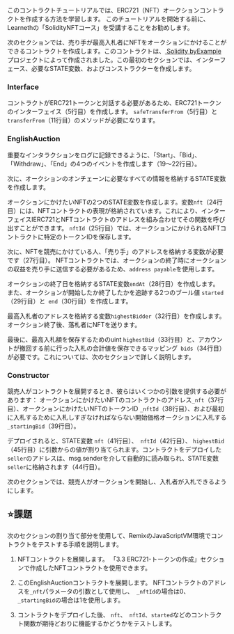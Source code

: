 このコントラクトチュートリアルでは、ERC721（NFT）オークションコントラクトを作成する方法を学習します。
このチュートリアルを開始する前に、Learnethの「SolidityNFTコース」を受講することをお勧めします。

次のセクションでは、売り手が最高入札者にNFTをオークションにかけることができるコントラクトを作成します。このコントラクトは、<a href="https://solidity-by-example.org/app/english-auction/" target="_blank"> Solidity byExample</a>プロジェクトによって作成されました。この最初のセクションでは、インターフェース、必要なSTATE変数、およびコンストラクターを作成します。

### Interface
コントラクトがERC721トークンと対話する必要があるため、ERC721トークンのインターフェイス（5行目）を作成します。 `safeTransferFrom`（5行目）と` transferFrom`（11行目）のメソッドが必要になります。

### EnglishAuction
重要なインタラクションをログに記録できるように、「Start」、「Bid」、「Withdraw」、「End」の4つのイベントを作成します（19〜22行目）。

次に、オークションのオンチェーンに必要なすべての情報を格納するSTATE変数を作成します。

オークションにかけたいNFTの2つのSTATE変数を作成します。変数`nft`（24行目）には、NFTコントラクトの表現が格納されています。これにより、インターフェイスIERC721とNFTコントラクトのアドレスを組み合わせてその関数を呼び出すことができます。
`nftId`（25行目）では、オークションにかけられるNFTコントラクトに特定のトークンIDを保存します。

次に、NFTを競売にかけている人、「売り手」のアドレスを格納する変数が必要です（27行目）。
NFTコントラクトでは、オークションの終了時にオークションの収益を売り手に送信する必要があるため、`address payable`を使用します。

オークションの終了日を格納するSTATE変数`endAt`（28行目）を作成します。
また、オークションが開始したか終了したかを追跡する2つのブール値 `started`（29行目）と` end`（30行目）を作成します。

最高入札者のアドレスを格納する変数`highestBidder`（32行目）を作成します。オークション終了後、落札者にNFTを送ります。

最後に、最高入札額を保存するためのuint `highestBid`（33行目）と、アカウントが撤回する前に行った入札の合計値を保存できるマッピング` bids`（34行目）が必要です。これについては、次のセクションで詳しく説明します。

### Constructor
競売人がコントラクトを展開するとき、彼らはいくつかの引数を提供する必要があります：
オークションにかけたいNFTのコントラクトのアドレス`_nft`（37行目）、オークションにかけたいNFTのトークンID `_nftId`（38行目）、および最初に入札するために入札しすぎなければならない開始価格オークションに入札する`_startingBid`（39行目）。

デプロイされると、STATE変数 `nft`（41行目）、` nftId`（42行目）、 `highestBid`（45行目）に引数からの値が割り当てられます。コントラクトをデプロイした`seller`のアドレスは、msg.senderを介して自動的に読み取られ、STATE変数` seller`に格納されます（44行目）。

次のセクションでは、競売人がオークションを開始し、入札者が入札できるようにします。

## ⭐️課題
次のセクションの割り当て部分を使用して、RemixのJavaScriptVM環境でコントラクトをテストする手順を説明します。

1. NFTコントラクトを展開します。 「3.3 ERC721-トークンの作成」セクションで作成したNFTコントラクトを使用できます。

2. このEnglishAuctionコントラクトを展開します。 NFTコントラクトのアドレスを`_nft`パラメータの引数として使用し、` _nftId`の場合は0、`_startingBid`の場合は1を使用します。

3. コントラクトをデプロイした後、 `nft`、` nftId`、`started`などのコントラクト関数が期待どおりに機能するかどうかをテストします。